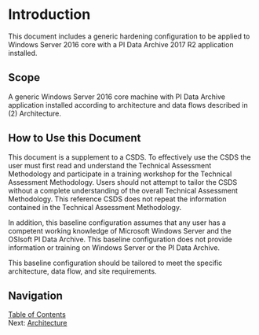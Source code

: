 # Introduction
This document includes a generic hardening configuration to be applied to Windows Server 2016 core with a PI Data Archive 2017 R2 application installed.

## Scope
A generic Windows Server 2016 core machine with PI Data Archive application installed according to architecture and data flows described in (2) Architecture.

## How to Use this Document
This document is a supplement to a CSDS.  To effectively use the CSDS the user must first read and understand the Technical Assessment Methodology and participate in a training workshop for the Technical Assessment Methodology.  Users should not attempt to tailor the CSDS without a complete understanding of the overall Technical Assessment Methodology.  This reference CSDS does not repeat the information contained in the Technical Assessment Methodology.

In addition, this baseline configuration assumes that any user has a competent working knowledge of Microsoft Windows Server and the OSIsoft PI Data Archive. This baseline configuration does not provide information or training on Windows Server or the PI Data Archive.

This baseline configuration should be tailored to meet the specific architecture, data flow, and site requirements.  

## Navigation
[Table of Contents](Table%20of%20Contents.md)  
Next: [Architecture](Architecture.md)